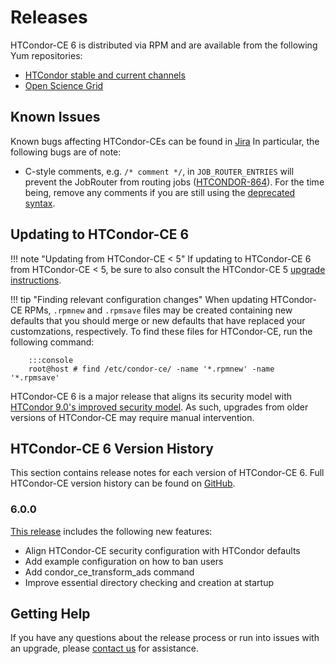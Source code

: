 Releases
========

HTCondor-CE 6 is distributed via RPM and are available from the following Yum repositories:

- [HTCondor stable and current channels](https://research.cs.wisc.edu/htcondor/downloads/)
- [Open Science Grid](https://opensciencegrid.org/docs/common/yum/)


Known Issues
------------

Known bugs affecting HTCondor-CEs can be found in
[Jira](https://opensciencegrid.atlassian.net/issues/?jql=project%20%3D%20HTCONDOR%20AND%20status%20not%20in%20(done%2C%20abandoned)%20and%20component%20%3D%20htcondor-ce%20and%20issuetype%20%3D%20bug)
In particular, the following bugs are of note:

-   C-style comments, e.g. `/* comment */`, in `JOB_ROUTER_ENTRIES` will prevent the JobRouter from routing jobs
    ([HTCONDOR-864](https://opensciencegrid.atlassian.net/browse/HTCONDOR-864)).
    For the time being, remove any comments if you are still using the
    [deprecated syntax](configuration/job-router-overview.md#deprecated-syntax).

Updating to HTCondor-CE 6
-------------------------

!!! note "Updating from HTCondor-CE < 5"
    If updating to HTCondor-CE 6 from HTCondor-CE < 5, be sure to also consult the HTCondor-CE 5
    [upgrade instructions](../v5/releases.md#500).

!!! tip "Finding relevant configuration changes"
    When updating HTCondor-CE RPMs, `.rpmnew` and `.rpmsave` files may be created containing new defaults that you
    should merge or new defaults that have replaced your customzations, respectively.
    To find these files for HTCondor-CE, run the following command:

        :::console
        root@host # find /etc/condor-ce/ -name '*.rpmnew' -name '*.rpmsave'

HTCondor-CE 6 is a major release that aligns its security model with
[HTCondor 9.0's improved security model](https://htcondor.readthedocs.io/en/v9_0/version-history/upgrading-from-88-to-90-series.html).
As such, upgrades from older versions of HTCondor-CE may require manual intervention.

HTCondor-CE 6 Version History
-----------------------------

This section contains release notes for each version of HTCondor-CE 6.
Full HTCondor-CE version history can be found on [GitHub](https://github.com/htcondor/htcondor-ce/releases).

### 6.0.0 ###

[This release](https://github.com/htcondor/htcondor-ce/releases/tag/v6.0.0) includes the following new features:

-   Align HTCondor-CE security configuration with HTCondor defaults
-   Add example configuration on how to ban users
-   Add condor\_ce\_transform\_ads command
-   Improve essential directory checking and creation at startup

Getting Help
------------

If you have any questions about the release process or run into issues with an upgrade, please
[contact us](../index.md#contact-us) for assistance.
